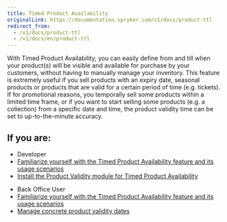 ```yaml
---
title: Timed Product Availability
originalLink: https://documentation.spryker.com/v1/docs/product-ttl
redirect_from:
  - /v1/docs/product-ttl
  - /v1/docs/en/product-ttl
---
```


With Timed Product Availability, you can easily define from and till when your product(s) will be visible and available for purchase by your customers, without having to manually manage your inventory. This feature is extremely useful if you sell products with an expiry date, seasonal products or products that are valid for a certain period of time (e.g. tickets). If for promotional reasons, you temporally sell some products within a limited time frame, or if you want to start selling some products (e.g. a collection) from a specific date and time, the product validity time can be set to up-to-the-minute accuracy.

## If you are:

<div class="mr-container">
    <div class="mr-list-container">
        <!-- col1 -->
        <div class="mr-col">
            <ul class="mr-list mr-list-green">
                <li class="mr-title">Developer</li>
                <li><a href="https://documentation.spryker.com/v1/docs/product-ttl" class="mr-link">Familiarize yourself with the Timed Product Availability feature and its usage scenarios</a></li>
                <li><a href="https://documentation.spryker.com/v1/docs/mg-product-validity" class="mr-link">Install the Product Validity module for Timed Product Availability</a></li>
            </ul>
        </div>
        <!-- col2 -->
        <div class="mr-col">
            <ul class="mr-list mr-list-blue">
                <li class="mr-title"> Back Office User</li>
                <li><a href="https://documentation.spryker.com/v1/docs/product-ttl" class="mr-link">Familiarize yourself with the Timed Product Availability feature and its usage scenarios</a></li>
                <li><a href="https://documentation.spryker.com/v1/docs/creating-a-product-variant" class="mr-link">Manage concrete product validity dates</a></li>
            </ul>
        </div>
    </div>
</div>
